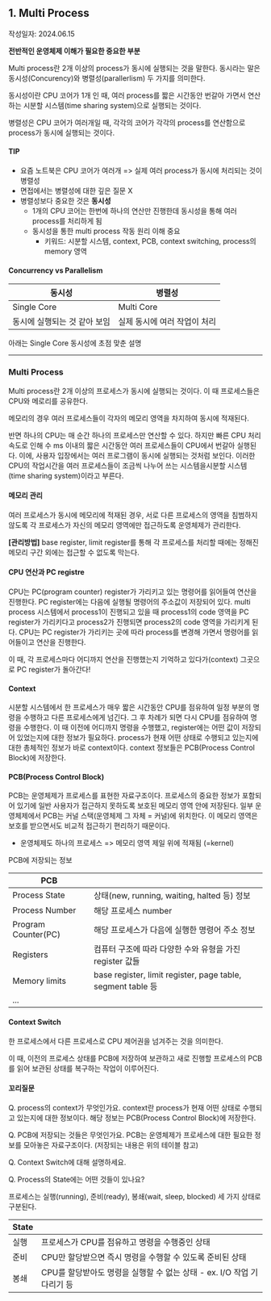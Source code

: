 ## 1. Multi Process

작성일자: 2024.06.15

**전반적인 운영체제 이해가 필요한 중요한 부분**



Multi process란 2개 이상의 process가 동시에 실행되는 것을 말한다. 동시라는 말은 동시성(Concurency)와 병렬성(parallerlism) 두 가지를 의미한다.

동시성이란 CPU 코어가 1개 인 때, 여러 process를 짧은 시간동안 번갈아 가면서 연산하는 시분할 시스템(time sharing system)으로 실행되는 것이다.

병렬성은 CPU 코어가 여러개일 때, 각각의 코어가 각각의 process를 연산함으로 process가 동시에 실행되는 것이다.



#### TIP

- 요즘 노트북은 CPU 코어가 여러개 => 실제 여러 process가 동시에 처리되는 것이 병렬성
- 면접에서는 병렬성에 대한 깊은 질문 X
- 병렬성보다 중요한 것은 **동시성**
  - 1개의 CPU 코어는 한번에 하나의 연산만 진행한데 동시성을 통해 여러 process를 처리하게 됨
  - 동시성을 통한 multi process 작동 원리 이해 중요
    - 키워드: 시분할 시스템, context, PCB, context switching, process의 memory 영역




#### Concurrency vs Parallelism

| 동시성                       | 병렬성                       |
| ---------------------------- | ---------------------------- |
| Single Core                  | Multi Core                   |
| 동시에 실행되는 것 같아 보임 | 실제 동시에 여러 작업이 처리 |



아래는 Single Core 동시성에 초점 맞춘 설명

---

### Multi Process

Multi process란 2개 이상의 프로세스가 동시에 실행되는 것이다. 이 때 프로세스들은 CPU와 메로리를 공유한다.

메모리의 경우 여러 프로세스들이 각자의 메모리 영역을 차지하여 동시에 적재된다.

반면 하나의 CPU는 매 순간 하나의 프로세스만 연산할 수 있다. 하지만 빠른 CPU 처리속도로 인해 수 ms 이내의 짧은 시간동안 여러 프로세스들이 CPU에서 번갈아 실행된다. 이에, 사용자 입장에서는 여러 프로그램이 동시에 실행되는 것처럼 보인다. 이러한 CPU의 작업시간을 여러 프로세스들이 조금씩 나누어 쓰는 시스템을시분할 시스템(time sharing system)이라고 부른다.



#### 메모리 관리

여러 프로세스가 동시에 메모리에 적재된 경우, 서로 다른 프로세스의 영역을 침범하지 않도록 각 프로세스가 자신의 메모리 영역에만 접근하도록 운영체제가 관리한다.

**[관리방법]**
base register, limit register를 통해 각 프로세스를 처리할 때에는 정해진 메모리 구간 외에는 접근할 수 없도록 막는다.



#### CPU 연산과 PC registre

CPU는 PC(program counter) register가 가리키고 있는 명령어를 읽어들여 연산을 진행한다. PC register에는 다음에 실행될 명령어의 주소값이 저장되어 있다. multi process 시스템에서 process1이 진행되고 있을 때 process1의 code 영역을 PC register가 가리키다고 process2가 진행되면 process2의 code 영역을 가리키게 된다. CPU는 PC register가 가리키는 곳에 따라 process를 변경해 가면서 명령어를 읽어들이고 연산을 진행한다.

이 때, 각 프로세스마다 어디까지 연산을 진행했는지 기억하고 있다가(context) 그곳으로 PC register가 돌아간다!



#### Context

시분할 시스템에서 한 프로세스가 매우 짧은 시간동안 CPU를 점유하여 일정 부분의 명령을 수행하고 다른 프로세스에게 넘긴다. 그 후 차례가 되면 다시 CPU를 점유하여 명령을 수행한다. 이 때 이전에 어디까지 명령을 수행했고, register에는 어떤 값이 저장되어 있었는지에 대한 정보가 필요하다. process가 현재 어떤 상태로 수행되고 있는지에 대한 총체적인 정보가 바로 context이다. context 정보들은 PCB(Process Control Block)에 저장한다.



#### PCB(Process Control Block)

PCB는 운영체제가 프로세스를 표현한 자료구조이다. 프로세스의 중요한 정보가 포함되어 있기에 일반 사용자가 접근하지 못하도록 보호된 메모리 영역 안에 저장된다. 일부 운영체제에서 PCB는 커널 스택(운영체제 그 자체 = 커널)에 위치한다. 이 메모리 영역은 보호를 받으면서도 비교적 접근하기 편리하기 때문이다.

* 운영체제도 하나의 프로세스 => 메모리 영역 제일 위에 적재됨 (=kernel)



PCB에 저장되는 정보

| PCB                 |                                                             |
| ------------------- | ----------------------------------------------------------- |
| Process State       | 상태(new, running, waiting, halted 등) 정보                 |
| Process Number      | 해당 프로세스 number                                        |
| Program Counter(PC) | 해당 프로세스가 다음에 실행한 명령어 주소 정보              |
| Registers           | 컴퓨터 구조에 따라 다양한 수와 유형을 가진 register 값들    |
| Memory limits       | base register, limit register, page table, segment table 등 |
| ...                 |                                                             |



#### Context Switch

한 프로세스에서 다른 프로세스로 CPU 제어권을 넘겨주는 것을 의미한다. 

이 때, 이전의 프로세스 상태를 PCB에 저장하여 보관하고 새로 진행할 프로세스의 PCB를 읽어 보관된 상태를 복구하는 작업이 이루어진다. 



#### 꼬리질문

Q. process의 context가 무엇인가요.
context란 process가 현재 어떤 상태로 수행되고 있는지에 대한 정보이다. 해당 정보는 PCB(Process Control Block)에 저장한다.



Q. PCB에 저장되는 것들은 무엇인가요.
PCB는 운영체제가 프로세스에 대한 필요한 정보를 모아놓은 자료구조이다.
(저장되는 내용은 위의 테이블 참고)



Q. Context Switch에 대해 설명하세요.

Q. Process의 State에는 어떤 것들이 있나요?

프로세스는 실행(running), 준비(ready), 봉쇄(wait, sleep, blocked) 세 가지 상태로 구분된다.

| State |                                                              |
| ----- | ------------------------------------------------------------ |
| 실행  | 프로세스가 CPU를 점유하고 명령을 수행중인 상태               |
| 준비  | CPU만 할당받으면 즉시 명령을 수행할 수 있도록 준비된 상태    |
| 봉쇄  | CPU를 할당받아도 명령을 실행할 수 없는 상태 - ex. I/O 작업 기다리기 등 |
